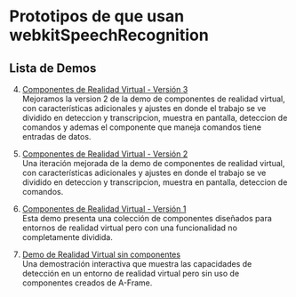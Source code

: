 # Prototipos de que usan webkitSpeechRecognition

## Lista de Demos

4. [Componentes de Realidad Virtual - Versión 3](https://r4cc00n.github.io/SpeechRecognition_in_Browser/SpeechRecognition_JS/htmls/vr_componentes_3.html)  
   Mejoramos la version 2 de la demo de componentes de realidad virtual, con características adicionales y ajustes en donde el trabajo se ve dividido en deteccion y transcripcion, muestra en pantalla, deteccion de comandos y ademas el componente que maneja comandos tiene entradas de datos.

3. [Componentes de Realidad Virtual - Versión 2](https://r4cc00n.github.io/SpeechRecognition_in_Browser/SpeechRecognition_JS/htmls/vr_componentes_2.html)  
   Una iteración mejorada de la demo de componentes de realidad virtual, con características adicionales y ajustes en donde el trabajo se ve dividido en deteccion y transcripcion, muestra en pantalla, deteccion de comandos.

2. [Componentes de Realidad Virtual - Versión 1](https://r4cc00n.github.io/SpeechRecognition_in_Browser/SpeechRecognition_JS/htmls/vr_components.html)  
   Esta demo presenta una colección de componentes diseñados para entornos de realidad virtual pero con una funcionalidad no completamente dividida.

1. [Demo de Realidad Virtual sin componentes](https://r4cc00n.github.io/SpeechRecognition_in_Browser/SpeechRecognition_JS/htmls/vr_demo.html)  
   Una demostración interactiva que muestra las capacidades de detección en un entorno de realidad virtual pero sin uso de componentes creados de A-Frame.

